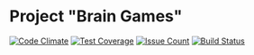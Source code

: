 # Project "Brain Games"

[![Code Climate](https://codeclimate.com/github/stratumforce/project-lvl1-s95/badges/gpa.svg)](https://codeclimate.com/github/stratumforce/project-lvl1-s95) [![Test Coverage](https://codeclimate.com/github/stratumforce/project-lvl1-s95/badges/coverage.svg)](https://codeclimate.com/github/stratumforce/project-lvl1-s95/coverage) [![Issue Count](https://codeclimate.com/github/stratumforce/project-lvl1-s95/badges/issue_count.svg)](https://codeclimate.com/github/stratumforce/project-lvl1-s95) [![Build Status](https://travis-ci.org/stratumforce/project-lvl1-s95.svg?branch=master)](https://travis-ci.org/stratumforce/project-lvl1-s95)

